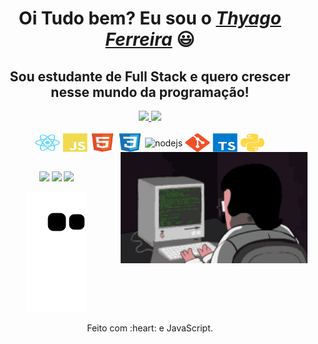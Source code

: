 <div>
  <h1 align="center">Oi Tudo bem? Eu sou o <a href="https://www.linkedin.com/in/thyagudev/"><i>Thyago Ferreira</i></a> 😃️</h1>
  <h2 align="center"> Sou estudante de Full Stack e quero crescer nesse mundo da programação! </h2>


<div align="center">
  <a href="https://github.com/thyagudev">
    <img height="150em" src="https://github-readme-stats.vercel.app/api?username=thyagudev&count_private=true&include_all_commits=true&show_icons=true&theme=dracula&hide_border=false&show_owner=true"/>
    <img height="150em" src="https://github-readme-stats.vercel.app/api/top-langs/?username=Thyagudev&theme=dracula&hide_border=false&&layout=compact"/>
  </a>
</div>

<div align="center" valign="top"><br>
  <img align="center" alt="React" height="30" width="40" src="https://raw.githubusercontent.com/devicons/devicon/master/icons/react/react-original.svg">
  <img align="center" alt="Js" height="30" width="40" src="https://raw.githubusercontent.com/devicons/devicon/master/icons/javascript/javascript-plain.svg">
  <img align="center" alt="HTML" height="30" width="40" src="https://raw.githubusercontent.com/devicons/devicon/master/icons/html5/html5-original.svg">
  <img align="center" alt="CSS" height="30" width="40" src="https://raw.githubusercontent.com/devicons/devicon/master/icons/css3/css3-original.svg">
  <img align="center" alt="nodejs" height="30" width="40" src="https://cdn.worldvectorlogo.com/logos/nodejs-icon.svg">
  <img align="center" alt="git" height="30" width="40" src="https://raw.githubusercontent.com/devicons/devicon/master/icons/git/git-original.svg">
  <img align="center" alt="Js" height="30" width="40" src="https://raw.githubusercontent.com/devicons/devicon/master/icons/typescript/typescript-plain.svg">
  <img align="center" alt="python" height="30" width="40" src="https://raw.githubusercontent.com/devicons/devicon/master/icons/python/python-plain.svg">

  <img align="right" alt="thyago" src="https://github.com/ThyaguDev/ThyaguDev/blob/main/coding.gif"   width="299" height="178">
         
  
</div><br>

<div align="center">
  
  <a href="https://www.instagram.com/thfrr__/" target="_blank"><img src="https://img.shields.io/badge/-Instagram-%23E4405F?style=for-the-badge&logo=instagram&logoColor=white" target="_blank"></a>
  <a href="https://www.linkedin.com/in/thyagudev/" target="_blank"><img src="https://img.shields.io/badge/-LinkedIn-%230077B5?style=for-the-badge&logo=linkedin&logoColor=white" target="_blank"></a> 
 <a href="mailto:thyagoferreirahg@gmail.com"><img src="https://img.shields.io/badge/Gmail-D14836?style=for-the-badge&logo=gmail&logoColor=white" target="_blank"></a>
</div>

<div align="center">
  
  ![Snake animation](https://github.com/thyagudev/thyagudev/blob/output/github-contribution-grid-snake.svg)
  
</div>

<div align="center">
  <p>Feito com :heart: e JavaScript.</p>
  </div>










